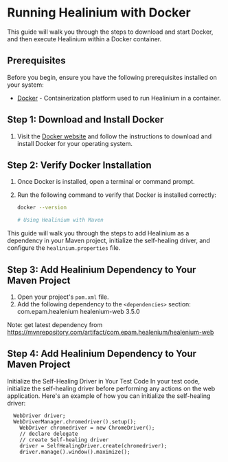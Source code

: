 # Running Healinium with Docker

This guide will walk you through the steps to download and start Docker, and then execute Healinium within a Docker container.

## Prerequisites

Before you begin, ensure you have the following prerequisites installed on your system:

- [Docker](https://www.docker.com/get-started) - Containerization platform used to run Healinium in a container.

## Step 1: Download and Install Docker

1. Visit the [Docker website](https://www.docker.com/get-started) and follow the instructions to download and install Docker for your operating system.

## Step 2: Verify Docker Installation

1. Once Docker is installed, open a terminal or command prompt.
2. Run the following command to verify that Docker is installed correctly:

   ```bash
   docker --version

   # Using Healinium with Maven

This guide will walk you through the steps to add Healinium as a dependency in your Maven project, initialize the self-healing driver, and configure the `healinium.properties` file.

## Step 3: Add Healinium Dependency to Your Maven Project

1. Open your project's `pom.xml` file.
2. Add the following dependency to the `<dependencies>` section:
   <dependency>
    <groupId>com.epam.healenium</groupId>
    <artifactId>healenium-web</artifactId>
    <version>3.5.0</version>
    </dependency>


Note: get latest dependency from https://mvnrepository.com/artifact/com.epam.healenium/healenium-web

## Step 4: Add Healinium Dependency to Your Maven Project

Initialize the Self-Healing Driver in Your Test Code
In your test code, initialize the self-healing driver before performing any actions on the web application.
Here's an example of how you can initialize the self-healing driver:

      WebDriver driver;
      WebDriverManager.chromedriver().setup();
		WebDriver chromedriver = new ChromeDriver();
		// declare delegate
		// create Self-healing driver
		driver = SelfHealingDriver.create(chromedriver);
		driver.manage().window().maximize();
